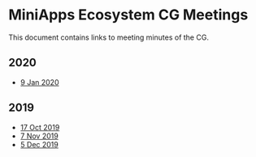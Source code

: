 # MiniApps Ecosystem CG Meetings

This document contains links to meeting minutes of the CG.

## 2020
* [9 Jan 2020](https://www.w3.org/2020/01/09-miniapp-minutes.html)

## 2019

* [17 Oct 2019](https://www.w3.org/2019/10/17-MiniApp-minutes.html)
* [7 Nov 2019](https://www.w3.org/2019/11/07-miniapp-minutes.html)
* [5 Dec 2019](https://www.w3.org/2019/12/05-miniapp-minutes.html)
